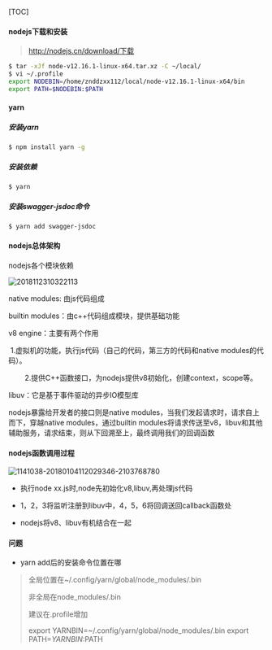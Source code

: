 [TOC]



#### nodejs下载和安装

> http://nodejs.cn/download/下载

```bash
$ tar -xJf node-v12.16.1-linux-x64.tar.xz -C ~/local/
$ vi ~/.profile
export NODEBIN=/home/znddzxx112/local/node-v12.16.1-linux-x64/bin
export PATH=$NODEBIN:$PATH
```

#### yarn

##### 安装yarn

```sh
$ npm install yarn -g
```

##### 安装依赖

```bash
$ yarn
```

##### 安装swagger-jsdoc命令

```bash
$ yarn add swagger-jsdoc
```

#### nodejs总体架构

nodejs各个模块依赖

![2018112310322113](/home/znddzxx112/workspace/caokelei/blog/nodejs/2018112310322113.jpeg)

native modules: 由js代码组成

builtin modules：由c++代码组成模块，提供基础功能

v8 engine：主要有两个作用 

​			1.虚拟机的功能，执行js代码（自己的代码，第三方的代码和native modules的代码）。

　　  2.提供C++函数接口，为nodejs提供v8初始化，创建context，scope等。

libuv：它是基于事件驱动的异步IO模型库

nodejs暴露给开发者的接口则是native modules，当我们发起请求时，请求自上而下，穿越native modules，通过builtin modules将请求传送至v8，libuv和其他辅助服务，请求结束，则从下回溯至上，最终调用我们的回调函数

#### nodejs函数调用过程

![1141038-20180104112029346-2103768780](/home/znddzxx112/workspace/caokelei/blog/nodejs/1141038-20180104112029346-2103768780.png)

- 执行node xx.js时,node先初始化v8,libuv,再处理js代码
- 1，2，3将监听注册到libuv中，4，5，6将回调送回callback函数处

- nodejs将v8、libuv有机结合在一起

#### 问题

- yarn add后的安装命令位置在哪

> 全局位置在~/.config/yarn/global/node_modules/.bin
>
> 非全局在node_modules/.bin
>
> 建议在.profile增加
>
> export YARNBIN=~/.config/yarn/global/node_modules/.bin
> export PATH=$YARNBIN:$PATH